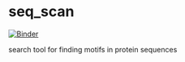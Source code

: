 # seq_scan

[![Binder](https://mybinder.org/badge_logo.svg)](https://mybinder.org/v2/gh/m-atoms/seq_scan/master?urlpath=lab)

search tool for finding motifs in protein sequences